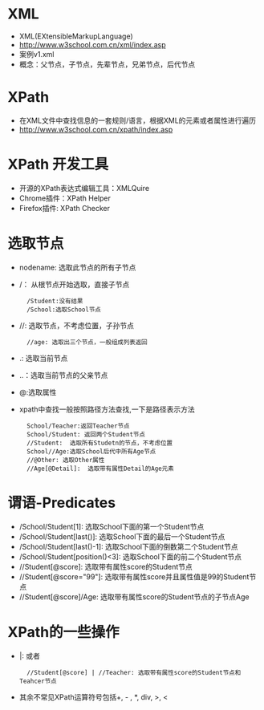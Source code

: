 # XML
- XML(EXtensibleMarkupLanguage)   
-    http://www.w3school.com.cn/xml/index.asp
- 案例v1.xml
- 概念：父节点，子节点，先辈节点，兄弟节点，后代节点

# XPath
- 在XML文件中查找信息的一套规则/语言，根据XML的元素或者属性进行遍历
- http://www.w3school.com.cn/xpath/index.asp

# XPath 开发工具
- 开源的XPath表达式编辑工具：XMLQuire
- Chrome插件：XPath Helper
- Firefox插件: XPath Checker

# 选取节点
- nodename: 选取此节点的所有子节点
- /： 从根节点开始选取，直接子节点

        /Student:没有结果
        /School:选取School节点
- //:  选取节点，不考虑位置，子孙节点

        //age: 选取出三个节点，一般组成列表返回
      
- .: 选取当前节点
- ..：选取当前节点的父亲节点
- @:选取属性
- xpath中查找一般按照路径方法查找,一下是路径表示方法


        School/Teacher:返回Teacher节点
        School/Student: 返回两个Student节点
        //Student:  选取所有Studetn的节点，不考虑位置
        School//Age:选取School后代中所有Age节点
        //@Other: 选取Other属性
        //Age[@Detail]:  选取带有属性Detail的Age元素
        
# 谓语-Predicates
- /School/Student[1]: 选取School下面的第一个Student节点
- /School/Student[last()]: 选取School下面的最后一个Student节点
- /School/Student[last()-1]: 选取School下面的倒数第二个Student节点
- /School/Student[position()<3]: 选取School下面的前二个Student节点
- //Student[@score]: 选取带有属性score的Student节点
- //Student[@score="99"]: 选取带有属性score并且属性值是99的Student节点
- //Student[@score]/Age: 选取带有属性score的Student节点的子节点Age

# XPath的一些操作
- |: 或者

        //Student[@score] | //Teacher: 选取带有属性score的Student节点和Teahcer节点
- 其余不常见XPath运算符号包括+, - , *, div, >, <       